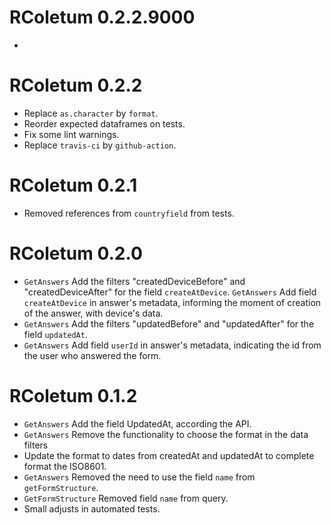 # RColetum 0.2.2.9000

* 

# RColetum 0.2.2

* Replace `as.character` by `format`.
* Reorder expected dataframes on tests.
* Fix some lint warnings.
* Replace `travis-ci` by `github-action`.

# RColetum 0.2.1

* Removed references from `countryfield` from tests.

# RColetum 0.2.0

* `GetAnswers` Add the filters "createdDeviceBefore" and "createdDeviceAfter" 
for the field `createAtDevice`.
`GetAnswers` Add field `createAtDevice` in answer's metadata, informing the
moment of creation of the answer, with device's data.
* `GetAnswers` Add the filters "updatedBefore" and "updatedAfter" for the field
`updatedAt`.
* `GetAnswers` Add field `userId` in answer's metadata, indicating the id from 
the user who answered the form.

# RColetum 0.1.2

* `GetAnswers` Add the field UpdatedAt, according the API.
* `GetAnswers` Remove the functionality to choose the format in the data filters 
* Update the format to dates from createdAt and updatedAt to complete format the
  ISO8601.
* `GetAnswers` Removed the need to use the field `name` from `getFormStructure`.
* `GetFormStructure` Removed field `name` from query.
* Small adjusts in automated tests.
